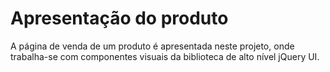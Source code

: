 # Apresentação do produto

A página de venda de um produto é apresentada neste projeto, onde trabalha-se com componentes visuais da biblioteca de alto nível jQuery UI.